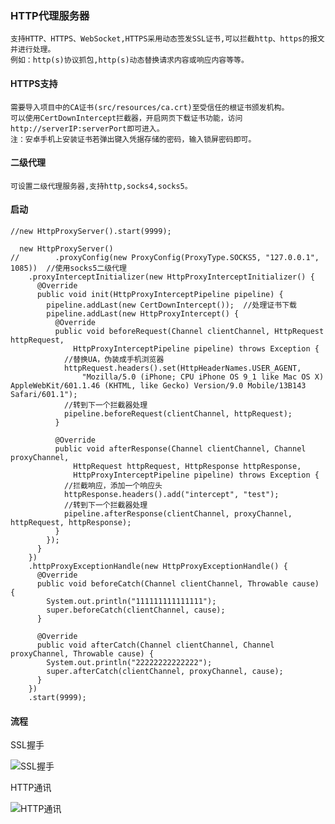 ### HTTP代理服务器
    支持HTTP、HTTPS、WebSocket,HTTPS采用动态签发SSL证书,可以拦截http、https的报文并进行处理。
    例如：http(s)协议抓包,http(s)动态替换请求内容或响应内容等等。
#### HTTPS支持
    需要导入项目中的CA证书(src/resources/ca.crt)至受信任的根证书颁发机构。
    可以使用CertDownIntercept拦截器，开启网页下载证书功能，访问http://serverIP:serverPort即可进入。
    注：安卓手机上安装证书若弹出键入凭据存储的密码，输入锁屏密码即可。
#### 二级代理
    可设置二级代理服务器,支持http,socks4,socks5。
#### 启动
```
//new HttpProxyServer().start(9999);

  new HttpProxyServer()
//        .proxyConfig(new ProxyConfig(ProxyType.SOCKS5, "127.0.0.1", 1085))  //使用socks5二级代理
    .proxyInterceptInitializer(new HttpProxyInterceptInitializer() {
      @Override
      public void init(HttpProxyInterceptPipeline pipeline) {
        pipeline.addLast(new CertDownIntercept());  //处理证书下载
        pipeline.addLast(new HttpProxyIntercept() {
          @Override
          public void beforeRequest(Channel clientChannel, HttpRequest httpRequest,
              HttpProxyInterceptPipeline pipeline) throws Exception {
            //替换UA，伪装成手机浏览器
            httpRequest.headers().set(HttpHeaderNames.USER_AGENT,
                "Mozilla/5.0 (iPhone; CPU iPhone OS 9_1 like Mac OS X) AppleWebKit/601.1.46 (KHTML, like Gecko) Version/9.0 Mobile/13B143 Safari/601.1");
            //转到下一个拦截器处理
            pipeline.beforeRequest(clientChannel, httpRequest);
          }
  
          @Override
          public void afterResponse(Channel clientChannel, Channel proxyChannel,
              HttpRequest httpRequest, HttpResponse httpResponse,
              HttpProxyInterceptPipeline pipeline) throws Exception {
            //拦截响应，添加一个响应头
            httpResponse.headers().add("intercept", "test");
            //转到下一个拦截器处理
            pipeline.afterResponse(clientChannel, proxyChannel, httpRequest, httpResponse);
          }
        });
      }
    })
    .httpProxyExceptionHandle(new HttpProxyExceptionHandle() {
      @Override
      public void beforeCatch(Channel clientChannel, Throwable cause) {
        System.out.println("111111111111111");
        super.beforeCatch(clientChannel, cause);
      }
  
      @Override
      public void afterCatch(Channel clientChannel, Channel proxyChannel, Throwable cause) {
        System.out.println("22222222222222");
        super.afterCatch(clientChannel, proxyChannel, cause);
      }
    })
    .start(9999);
```

#### 流程
SSL握手

![SSL握手](https://sfault-image.b0.upaiyun.com/751/727/751727588-59ccbe3293bef_articlex)

HTTP通讯

![HTTP通讯](https://sfault-image.b0.upaiyun.com/114/487/1144878844-59ccbe42037b6_articlex)